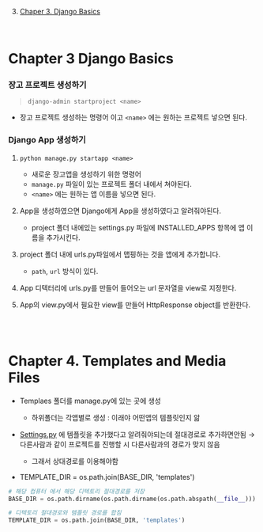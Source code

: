 3. [Chaper 3. Django Basics](#-chpater-3-django-basics)

<br>

# Chapter 3 Django Basics

### 장고 프로젝트 생성하기

> `django-admin startproject <name>`

- 장고 프로젝트 생성하는 명령어 이고 `<name>` 에는 원하는 프로젝트 넣으면 된다.

### Django App 생성하기

1. `python manage.py startapp <name>`

   - 새로운 장고앱을 생성하기 위한 명령어
   - `manage.py` 파일이 있는 프로젝트 폴더 내에서 쳐야된다.
   - `<name>` 에는 원하는 앱 이름을 넣으면 된다.

2. App을 생성하였으면 Django에게 App을 생성하였다고 알려줘야된다.

   - project 폴더 내에있는 settings.py 파일에 INSTALLED_APPS 항목에 앱 이름을 추가시킨다.

3. project 폴더 내에 urls.py파일에서 맵핑하는 것을 앱에게 추가합니다.

   - `path`, `url` 방식이 있다.

4. App 디텍터리에 urls.py를 만들어 들어오는 url 문자열을 view로 지정한다.

5. App의 view.py에서 필요한 view를 만들어 HttpResponse object를 반환한다.

<br>
<br>

# Chapter 4. Templates and Media Files

- Templaes 폴더를 manage.py에 있는 곳에 생성

  - 하위폴더는 각앱별로 생성 : 이래야 어떤앱의 템플릿인지 앎

- [Settings.py](http://settings.py) 에 템플릿을 추가했다고 알려줘야되는데 절대경로로 추가하면안됨 → 다른사람과 같이 프로젝트를 진행할 시 다른사람과의 경로가 맞지 않음

  - 그래서 상대경로를 이용해야함

- TEMPLATE_DIR = os.path.join(BASE_DIR, 'templates')

```python
# 해당 컴퓨터 에서 해당 디텍토리 절대경로를 저장
BASE_DIR = os.path.dirname(os.path.dirname(os.path.abspath(__file__)))

# 디텍토리 절대경로와 템플릿 경로를 합침
TEMPLATE_DIR = os.path.join(BASE_DIR, 'templates')
```
